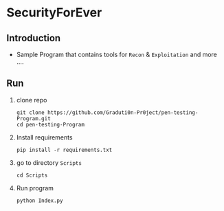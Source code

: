 # SecurityForEver

## Introduction

- Sample Program that contains tools for `Recon` & `Exploitation` and more ....

## Run
1. clone repo

    ```shell
    git clone https://github.com/Graduti0n-Pr0ject/pen-testing-Program.git
    cd pen-testing-Program
    ```
   
2. Install requirements

    ```shell
    pip install -r requirements.txt
    ```
   
3. go to directory `Scripts`

   ```shell
   cd Scripts
   ```
4. Run program

    ```shell
    python Index.py
    ```
